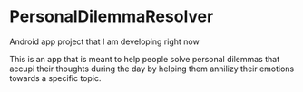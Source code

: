 # PersonalDilemmaResolver
Android app project that I am developing right now

This is an app that is meant to help people solve personal dilemmas that accupi their thoughts during the day by helping them 
annilizy their emotions towards a specific topic.
